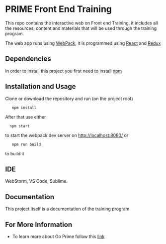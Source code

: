 # PRIME Front End Training
This repo contains the interactive web on Front end Training, it includes all the resources, content and materials that will be used through the training program.

The web app runs using [WebPack](https://webpack.js.org/), it is programmed using [React](https://reactjs.org/) and [Redux](https://redux.js.org/)

Dependencies
---------------------

In order to install this project you first need to install [npm](https://www.npmjs.com/)

Installation and Usage
----------------------

Clone or download the repository and run (on the project root)

       npm install

After that use either

      npm start

to start the webpack dev server on [http://localhost:8080/](http://localhost:8080/)
or

       npm run build
	   
to build it

IDE
--------------------

WebStorm, VS Code, Sublime. 

Documentation
--------------------
This project itself is a documentation of the training program

For More Information
---------------------

+ To learn more about Go Prime follow this [link](https://goprime.io/)
